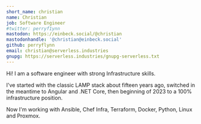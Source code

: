 ```yaml
---
short_name: christian
name: Christian
job: Software Engineer
#twitter: perryf1ynn
mastodon: https://einbeck.social/@christian
mastodonhandle: '@christian@einbeck.social'
github: perryflynn
email: christian@serverless.industries
gnupg: https://serverless.industries/gnupg-serverless.txt
---
```


Hi! I am a software engineer with strong Infrastructure skills.

I've started with the classic LAMP stack about fifteen years ago,
switched in the meantime to Angular and .NET Core, then beginning of
2023 to a 100% infrastructure position.

Now I'm working with Ansible, Chef Infra, Terraform, Docker, Python, Linux and Proxmox.
